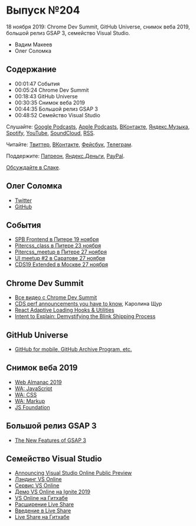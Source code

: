 # Выпуск №204

18 ноября 2019: Chrome Dev Summit, GitHub Universe, снимок веба 2019, большой релиз GSAP 3, семейство Visual Studio.

- Вадим Макеев
- Олег Соломка

## Содержание

- 00:01:47 События
- 00:05:24 Chrome Dev Summit
- 00:18:43 GitHub Universe
- 00:30:35 Снимок веба 2019
- 00:44:35 Большой релиз GSAP 3
- 00:48:52 Семейство Visual Studio

Слушайте: [Google Podcasts](https://podcasts.google.com/?feed=aHR0cHM6Ly93ZWItc3RhbmRhcmRzLnJ1L3BvZGNhc3QvZmVlZC8), [Apple Podcasts](https://podcasts.apple.com/podcast/id1080500016), [ВКонтакте](https://vk.com/podcasts-32017543), [Яндекс.Музыка](https://music.yandex.ru/album/6245956), [Spotify](https://open.spotify.com/show/3rzAcADjpBpXt73L0epTjV), [YouTube](https://www.youtube.com/playlist?list=PLMBnwIwFEFHcwuevhsNXkFTcadeX5R1Go), [SoundCloud](https://soundcloud.com/web-standards), [RSS](https://web-standards.ru/podcast/feed/).

Читайте: [Твиттер](https://twitter.com/webstandards_ru), [ВКонтакте](https://vk.com/webstandards_ru), [Фейсбук](https://www.facebook.com/webstandardsru), [Телеграм](https://t.me/webstandards_ru).

Поддержите: [Патреон](https://www.patreon.com/webstandards_ru), [Яндекс.Деньги](https://money.yandex.ru/to/41001119329753), [PayPal](https://www.paypal.me/pepelsbey).

[Обсуждайте в Слаке](http://slack.web-standards.ru/).

## Олег Соломка

- [Twitter](https://twitter.com/legomushroom)
- [GitHub](https://github.com/legomushroom)

## События

- [SPB Frontend в Питере 19 ноября](https://spb-frontend-events.timepad.ru/event/1112164)
- [Pitercss_class в Питере 23 ноября](https://vk.com/@pitercss_class-12)
- [Pitercss_meetup в Питере 27 ноября](https://medium.com/pitercss-meetup/pitercss-meetup-35-f3231b71b6df)
- [UI meetup #2 в Саратове 27 ноября](https://volgajs.timepad.ru/event/1103147)
- [CDS19 Extended в Москве 27 ноября](https://corp.mail.ru/ru/press/events/670/)

## Chrome Dev Summit

- [Все видео с Chrome Dev Summit](https://www.youtube.com/playlist?list=PLNYkxOF6rcIDA1uGhqy45bqlul0VcvKMr)
- [CDS perf announcements you have to know](https://calibreapp.com/blog/performance-at-chrome-dev-summit), Каролина Щур
- [React Adaptive Loading Hooks & Utilities](https://github.com/GoogleChromeLabs/react-adaptive-hooks)
- [Intent to Explain: Demystifying the Blink Shipping Process](https://blog.chromium.org/2019/11/intent-to-explain-demystifying-blink.html)

## GitHub Universe

- [GitHub for mobile, GitHub Archive Program, etc.](https://github.blog/2019-11-13-universe-day-one/)

## Снимок веба 2019

- [Web Almanac 2019](https://almanac.httparchive.org/en/2019/)
- [WA: JavaScript](https://almanac.httparchive.org/en/2019/javascript)
- [WA: CSS](https://almanac.httparchive.org/en/2019/css)
- [WA: Markup](https://almanac.httparchive.org/en/2019/markup)
- [JS Foundation](https://js.foundation/)

## Большой релиз GSAP 3

- [The New Features of GSAP 3](https://tympanus.net/codrops/2019/11/14/the-new-features-of-gsap-3/)

## Семейство Visual Studio

- [Announcing Visual Studio Online Public Preview](https://devblogs.microsoft.com/visualstudio/announcing-visual-studio-online-public-preview/)
- [Лэндинг VS Online](https://visualstudio.microsoft.com/services/visual-studio-online/)
- [Сервис VS Online](https://online.visualstudio.com/)
- [Демо VS Online на Ignite 2019](https://youtu.be/fTiXe_f4zQ8?t=11060)
- [VS Online на Гитхабе](https://github.com/MicrosoftDocs/vsonline)
- [Расширение Live Share](https://marketplace.visualstudio.com/items?itemName=MS-vsliveshare.vsliveshare)
- [Введение в Live Share](https://youtu.be/9QXwSg9-2qQ)
- [Live Share на Гитхабе](https://github.com/MicrosoftDocs/live-share)
